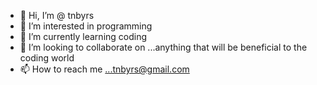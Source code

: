 - 👋 Hi, I’m @ tnbyrs 
- 👀 I’m interested in programming
- 🌱 I’m currently learning coding
- 💞️ I’m looking to collaborate on ...anything that will be beneficial to the coding world
- 📫 How to reach me ...tnbyrs@gmail.com

<!---
teeny2/teeny2 is a ✨ special ✨ repository because its `README.md` (this file) appears on your GitHub profile.
You can click the Preview link to take a look at your changes.
--->
